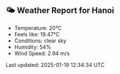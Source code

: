 <!-- WEATHER-START -->
## 🌤 Weather Report for Hanoi

- Temperature: 20°C
- Feels like: 19.47°C
- Conditions: clear sky
- Humidity: 54%
- Wind Speed: 2.94 m/s

Last updated: 2025-01-19 12:34:34 UTC
<!-- WEATHER-END -->
